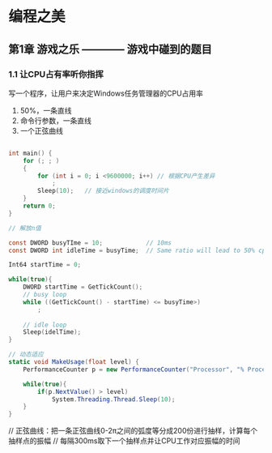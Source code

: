 # 编程之美

## 第1章 游戏之乐 ———— 游戏中碰到的题目

### 1.1 让CPU占有率听你指挥

写一个程序，让用户来决定Windows任务管理器的CPU占用率
1. 50%，一条直线
2. 命令行参数，一条直线
3. 一个正弦曲线

```c

int main() {
    for (; ; )
    {
        for (int i = 0; i <9600000; i++) // 根据CPU产生差异
            ;
        Sleep(10);   // 接近windows的调度时间片
    }
    return 0;
}
```

```c
// 解放n值

const DWORD busyTIme = 10;            // 10ms
const DWORD int idleTime = busyTime;  // Same ratio will lead to 50% cpu usage

Int64 startTime = 0;

while(true){
    DWORD startTime = GetTickCount();
    // busy loop
    while ((GetTickCount() - startTime) <= busyTime>)
        ;
    
    // idle loop
    Sleep(idelTime);
}
```

```Cs
// 动态适应
static void MakeUsage(float level) {
    PerformanceCounter p = new PerformanceCounter("Processor", "% Processor Time", "_Total");

    while(true){
        if(p.NextValue() > level)
            System.Threading.Thread.Sleep(10);
    }
}
```


// 正弦曲线：把一条正弦曲线0-2π之间的弧度等分成200份进行抽样，计算每个抽样点的振幅
// 每隔300ms取下一个抽样点并让CPU工作对应振幅的时间